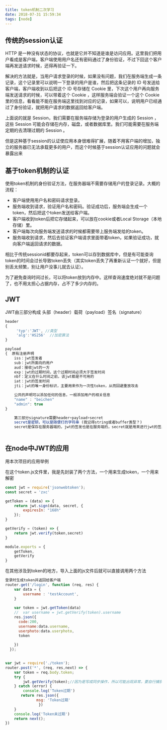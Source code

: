 ```yaml
---
title: token机制二次学习
date: 2018-07-31 15:59:34
tags: [node]
---
```


## 传统的session认证
   HTTP 是一种没有状态的协议，也就是它并不知道是谁是访问应用。这里我们把用户看成是客户端，客户端使用用户名还有密码通过了身份验证，不过下回这个客户端再发送请求时候，还得再验证一下。

   解决的方法就是，当用户请求登录的时候，如果没有问题，我们在服务端生成一条记录，这个记录里可以说明一下登录的用户是谁，然后把这条记录的 ID 号发送给客户端，客户端收到以后把这个 ID 号存储在 Cookie 里，下次这个用户再向服务端发送请求的时候，可以带着这个 Cookie ，这样服务端会验证一个这个 Cookie 里的信息，看看能不能在服务端这里找到对应的记录，如果可以，说明用户已经通过了身份验证，就把用户请求的数据返回给客户端。

   上面说的就是 Session，我们需要在服务端存储为登录的用户生成的 Session ，这些 Session 可能会存储在内存，磁盘，或者数据库里。我们可能需要在服务端定期的去清理过期的 Session 。

   但是这种基于session的认证使应用本身很难得扩展，随着不用客户端的增加，独立的服务器已无法承载更多的用户，而这个时候基于session认证应用的问题就会暴露出来

## 基于token机制的认证
使用token机制的身份验证方法，在服务器端不需要存储用户的登录记录。大概的流程：

+ 客户端使用用户名和密码请求登录。
+ 服务端收到请求，验证用户名和密码。验证成功后，服务端会生成一个token，然后把这个token发送给客户端。
+ 客户端收到token后把它存储起来，可以放在cookie或者Local Storage（本地存储）里。
+ 客户端每次向服务端发送请求的时候都需要带上服务端发给的token。
+ 服务端收到请求，然后去验证客户端请求里面带着token，如果验证成功，就向客户端返回请求的数据。

相比于传统sessionid都要存起来，token可以存到数据库中，但是有可能查询token的时间会过长导致token丢失（其实token丢失了再重新认证一个就好，但是别丢太频繁，别让用户没事儿就去认证）。

为了避免查询时间过长，可以将token放到内存中。这样查询速度绝对就不是问题了，也不用太担心占据内存，占不了多少内存的。

## JWT
JWT由三部分构成   头部（header）载荷（payload）签名（signature）
```js
header
{
     'typ':'JWT', //类型
     'alg':'HS256'  //加密算法
}
```
```js
payload
{  原有注册声明
    iss：jwt签发者
    sub：jwt所面向的用户
    aud：接收jwt的一方
    exp：jwt的过期时间，这个过期时间必须大于签发时间
    nbf：定义在什么时间之前，该jwt都是不可用的
    iat：jwt的签发时间
    jti：jwt的唯一身份标识，主要用来作为一次性token，从而回避重放攻击 

    公共的声明可以添加任何的信息，一般添加用户的相关信息
    "name" : "beichen"
    "admin": true
}
```

```js
    第三部分signature需要header+payload+secret
    secret是密钥，可以是随便打的字符串 (我记得string或者buffer类型？)
    secret是保存在服务器端的，jwt的签发也是在服务端的，secret就是用来进行jwt的签发和jwt的验证，所以它就是你服务端的私钥，在任何场景都不应该流露出去，一旦客户端得知这个secret，那就意味着客户端可以自我签发jwt了
   
```

## 在node中JWT的应用
用本次项目的应用举例

在这个token.js文件里，我是先封装了两个方法，一个用来生成token，一个用来解密
```js
const jwt = require('jsonwebtoken');
const secret = 'zxc' 

getToken = (data) => {
    return jwt.sign(data, secret, {
        expiresIn: "168h"
    });
}

getVerify = (token) => {
    return jwt.verify(token,secret)
}

module.exports = {
    getToken,
    getVerify
}
```

在其他涉及到token的地方，导入上面的js文件后就可以直接调用两个方法

```js
登录时生成token并返回给客户端
router.get('/login', function (req, res) { 
    var data = {
        username : 'testAccount',
    }
  
    var token = jwt.getToken(data)
    //  var username = jwt.getVerify(token).username
    res.json({
      code:200,
      username:data.username,
      userphoto:data.userphoto,
      token
     
    })
  });
  
```


```js
var jwt = require('./token');
router.post('*', (req, res,next) => {
    var token = req.body.token;
    try {
        jwt.getVerify(token);//因为是写成同步操作，所以可能出现异常，要自行捕获
    } catch (error) {
        console.log('Token过期')
       return res.json({
              msg: 'Token过期'
               })
    }
    console.log('Token未过期')
    return next();
})

```
